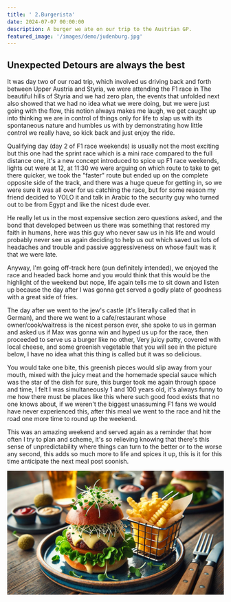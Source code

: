 ```yaml
---
title: ' 2.Burgerista'
date: 2024-07-07 00:00:00
description: A burger we ate on our trip to the Austrian GP.
featured_image: '/images/demo/judenburg.jpg'
---
```


## Unexpected Detours are always the best 

 It was day two of our road trip, which involved us driving back and forth between Upper Austria and Styria, we were attending the F1 race in The beautiful hills of Styria and we had zero plan, the events that unfolded next also showed that we had no idea what we were doing, but we were just going with the flow, this notion always makes me laugh, we get caught up into thinking we are in control of things only for life to slap us with its spontaneous nature and humbles us with by demonstrating how little control we really have, so kick back and just enjoy the ride.

 Qualifying day (day 2 of F1 race weekends) is usually not the most exciting but this one had the sprint race which is a mini race compared to the full distance one, it's a new concept introduced to spice up F1 race weekends, lights out were at 12, at 11:30 we were arguing on which route to take to get there quicker, we took the "faster" route but ended up on the complete opposite side of the track, and there was a huge queue for getting in, so we were sure it was all over for us catching the race, but for some reason my friend decided to YOLO it and talk in Arabic to the security guy who turned out to be from Egypt and like the nicest dude ever.   

 He really let us in the most expensive section zero questions asked, and the bond that developed between us there was something that restored my faith in humans, here was this guy who never saw us in his life and would probably never see us again deciding to help us out which saved us lots of headaches and trouble and passive aggressiveness on whose fault was it that we were late.

 Anyway, I'm going off-track here (pun definitely intended), we enjoyed the race and headed back home and you would think that this would be the highlight of the weekend but nope, life again tells me to sit down and listen up because the day after I was gonna get served a godly plate of goodness with a great side of fries.

 The day after we went to the jew's castle (it's literally called that in German), and there we went to a cafe/restaurant whose owner/cook/waitress is the nicest person ever, she spoke to us in german and asked us if Max was gonna win and hyped us up for the race, then proceeded to serve us a burger like no other, Very juicy patty, covered with local cheese, and some greenish vegetable that you will see in the picture below, I have no idea what this thing is called but it was so delicious.

 You would take one bite, this greenish pieces would slip away from your mouth, mixed with the juicy meat and the homemade special sauce which was the star of the dish for sure, this burger took me again through space and time, I felt I was simultaneously 1 and 100 years old, it's always funny to me how there must be places like this where such good food exists that no one knows about, if we weren't the biggest unassuming F1 fans we would have never experienced this, after this meal we went to the race and hit the road one more time to round up the weekend.

 This was an amazing weekend and served again as a reminder that how often I try to plan and scheme, it's so relieving knowing that there's this sense of unpredictability where things can turn to the better or to the worse any second, this adds so much more to life and spices it up, this is it for this time anticipate the next meal post soonish.

![](/images/demo/A_delicious_gourmet_burger_served_on_a_blue_cerami.jpg)

